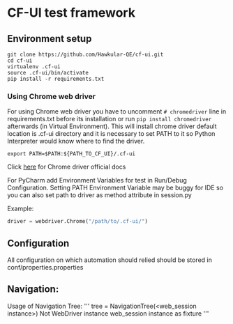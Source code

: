 # CF-UI test framework

## Environment setup
```shell
git clone https://github.com/Hawkular-QE/cf-ui.git
cd cf-ui
virtualenv .cf-ui
source .cf-ui/bin/activate
pip install -r requirements.txt
```
### Using Chrome web driver
For using Chrome web driver you have to uncomment ```# chromedriver``` line in requirements.txt before its installation
or run ```pip install chromedriver``` afterwards (in Virtual Environment). This will install chrome driver default location is .cf-ui directory and it is necessary to set PATH to it so Python Interpreter would know where to find the driver.
```shell
export PATH=$PATH:${PATH_TO_CF_UI}/.cf-ui
```
Click [here](https://sites.google.com/a/chromium.org/chromedriver/home) for Chrome driver official docs

For PyCharm add Environment Variables for test in Run/Debug Configuration. Setting PATH Environment Variable may be buggy for IDE so you can also set path to driver as method attribute in session.py

Example:
```python
driver = webdriver.Chrome("/path/to/.cf-ui/")
```
## Configuration
All configuration on which automation should relied should be stored in conf/properties.properties

## Navigation:
Usage of Navigation Tree:
'''
tree = NavigationTree(<web_session instance>) 
Not WebDriver instance
web_session instance as fixture
'''

